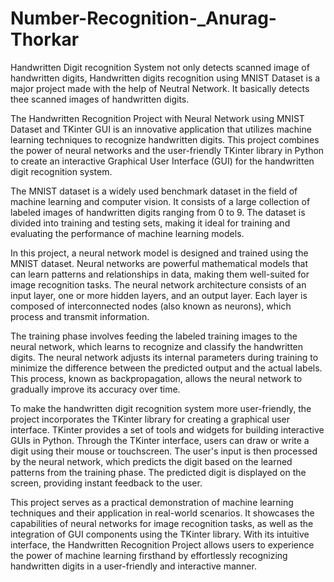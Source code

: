 # Number-Recognition-_Anurag-Thorkar
Handwritten Digit recognition System not only detects scanned image of handwritten digits, Handwritten digits recognition using MNIST Dataset is a major project made with the help of Neutral Network. It basically detects thee scanned images of handwritten digits. 


The Handwritten Recognition Project with Neural Network using MNIST Dataset and TKinter GUI is an innovative application that utilizes machine learning techniques to recognize handwritten digits. This project combines the power of neural networks and the user-friendly TKinter library in Python to create an interactive Graphical User Interface (GUI) for the handwritten digit recognition system.

The MNIST dataset is a widely used benchmark dataset in the field of machine learning and computer vision. It consists of a large collection of labeled images of handwritten digits ranging from 0 to 9. The dataset is divided into training and testing sets, making it ideal for training and evaluating the performance of machine learning models.

In this project, a neural network model is designed and trained using the MNIST dataset. Neural networks are powerful mathematical models that can learn patterns and relationships in data, making them well-suited for image recognition tasks. The neural network architecture consists of an input layer, one or more hidden layers, and an output layer. Each layer is composed of interconnected nodes (also known as neurons), which process and transmit information.

The training phase involves feeding the labeled training images to the neural network, which learns to recognize and classify the handwritten digits. The neural network adjusts its internal parameters during training to minimize the difference between the predicted output and the actual labels. This process, known as backpropagation, allows the neural network to gradually improve its accuracy over time.

To make the handwritten digit recognition system more user-friendly, the project incorporates the TKinter library for creating a graphical user interface. TKinter provides a set of tools and widgets for building interactive GUIs in Python. Through the TKinter interface, users can draw or write a digit using their mouse or touchscreen. The user's input is then processed by the neural network, which predicts the digit based on the learned patterns from the training phase. The predicted digit is displayed on the screen, providing instant feedback to the user.

This project serves as a practical demonstration of machine learning techniques and their application in real-world scenarios. It showcases the capabilities of neural networks for image recognition tasks, as well as the integration of GUI components using the TKinter library. With its intuitive interface, the Handwritten Recognition Project allows users to experience the power of machine learning firsthand by effortlessly recognizing handwritten digits in a user-friendly and interactive manner.




